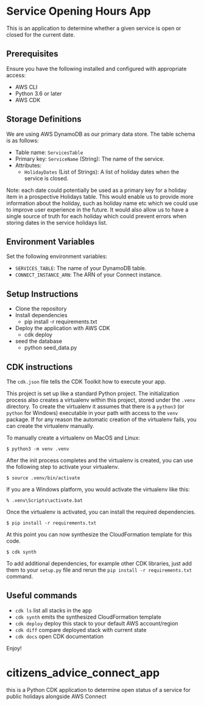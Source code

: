 # Service Opening Hours App
This is an application to determine whether a given service is open or closed for the current date.

## Prerequisites

Ensure you have the following installed and configured with appropriate access:
- AWS CLI
- Python 3.6 or later
- AWS CDK

## Storage Definitions

We are using AWS DynamoDB as our primary data store. The table schema is as follows:

- Table name: `ServicesTable`
- Primary key: `ServiceName` (String): The name of the service.
- Attributes:
  - `HolidayDates` (List of Strings): A list of holiday dates when the service is closed.

Note: each date could potentially be used as a primary key for a holiday item in a prospective Holidays table. This would enable us to provide more information about the holiday, such as holiday name etc which we could use to improve user experience in the future. It would also allow us to have a single source of truth for each holiday which could prevent errors when storing dates in the service holidays list.

## Environment Variables

Set the following environment variables:

- `SERVICES_TABLE`: The name of your DynamoDB table.
- `CONNECT_INSTANCE_ARN`: The ARN of your Connect instance.

## Setup Instructions
- Clone the repository
- Install dependencies
    - pip install -r requirements.txt
- Deploy the application with AWS CDK
    - cdk deploy
- seed the database
    - python seed_data.py

## CDK instructions
The `cdk.json` file tells the CDK Toolkit how to execute your app.

This project is set up like a standard Python project.  The initialization
process also creates a virtualenv within this project, stored under the `.venv`
directory.  To create the virtualenv it assumes that there is a `python3`
(or `python` for Windows) executable in your path with access to the `venv`
package. If for any reason the automatic creation of the virtualenv fails,
you can create the virtualenv manually.

To manually create a virtualenv on MacOS and Linux:

```
$ python3 -m venv .venv
```

After the init process completes and the virtualenv is created, you can use the following
step to activate your virtualenv.

```
$ source .venv/bin/activate
```

If you are a Windows platform, you would activate the virtualenv like this:

```
% .venv\Scripts\activate.bat
```

Once the virtualenv is activated, you can install the required dependencies.

```
$ pip install -r requirements.txt
```

At this point you can now synthesize the CloudFormation template for this code.

```
$ cdk synth
```

To add additional dependencies, for example other CDK libraries, just add
them to your `setup.py` file and rerun the `pip install -r requirements.txt`
command.

## Useful commands

 * `cdk ls`          list all stacks in the app
 * `cdk synth`       emits the synthesized CloudFormation template
 * `cdk deploy`      deploy this stack to your default AWS account/region
 * `cdk diff`        compare deployed stack with current state
 * `cdk docs`        open CDK documentation

Enjoy!
# citizens_advice_connect_app
this is a Python CDK application to determine open status of a service for public holidays alongside AWS Connect
